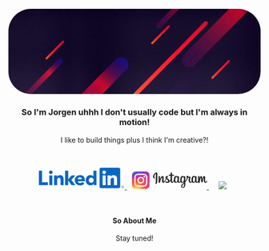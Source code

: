 <p align="center">
    <img style="border-radius: 45px;" src="./assets/gradient.jpg">
</p>

<h3 align="center">So I'm Jorgen uhhh I don't usually code but I'm always in motion!</h3>
<p align="center">I like to build things plus I think I'm creative?!</p>
<br>

<p align="center">
    <a href="www.linkedin.com/in/jen-cruz-b153bb202" target="blank">
       <img src="./assets/linkedin.png" width="175px"> 
    </a>
    <a style="margin: 10px" href="https://www.instagram.com/jen_cruz_21/" target="blank">
        <img src="./assets/instagram.png" width="150px">
    </a>
    <a  style="margin: 10px" href="mailto: maxcruz4455@gmail.com" target="blank">
        <img src="https://upload.wikimedia.org/wikipedia/commons/a/ab/Gmail2020.logo.png" width="135px">
    </a>
</p>

<br>
<h4 align="center">So About Me</h4>
<p align="center">Stay tuned!</p>
<!---
jencruz21/jencruz21 is a ✨ special ✨ repository because its `README.md` (this file) appears on your GitHub profile.
You can click the Preview link to take a look at your changes.
--->
